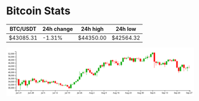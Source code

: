 # Bitcoin Stats

BTC/USDT|24h change|24h high|24h low|
|---|---|---|---|
|$43085.31|-1.31%|$44350.00|$42564.32|

<img src="./chart.svg">
